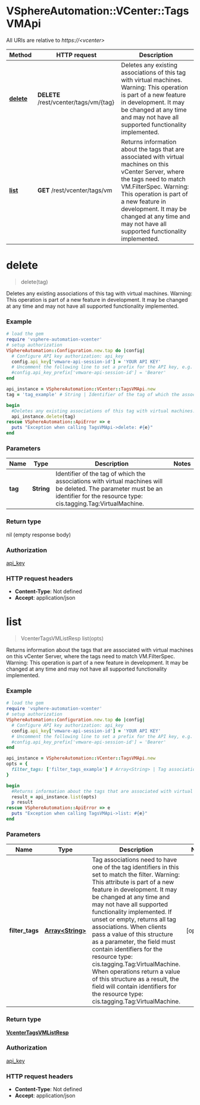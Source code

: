 # VSphereAutomation::VCenter::TagsVMApi

All URIs are relative to *https://&lt;vcenter&gt;*

Method | HTTP request | Description
------------- | ------------- | -------------
[**delete**](TagsVMApi.md#delete) | **DELETE** /rest/vcenter/tags/vm/{tag} | Deletes any existing associations of this tag with virtual machines. Warning: This operation is part of a new feature in development. It may be changed at any time and may not have all supported functionality implemented.
[**list**](TagsVMApi.md#list) | **GET** /rest/vcenter/tags/vm | Returns information about the tags that are associated with virtual machines on this vCenter Server, where the tags need to match VM.FilterSpec. Warning: This operation is part of a new feature in development. It may be changed at any time and may not have all supported functionality implemented.


# **delete**
> delete(tag)

Deletes any existing associations of this tag with virtual machines. Warning: This operation is part of a new feature in development. It may be changed at any time and may not have all supported functionality implemented.

### Example
```ruby
# load the gem
require 'vsphere-automation-vcenter'
# setup authorization
VSphereAutomation::Configuration.new.tap do |config|
  # Configure API key authorization: api_key
  config.api_key['vmware-api-session-id'] = 'YOUR API KEY'
  # Uncomment the following line to set a prefix for the API key, e.g. 'Bearer' (defaults to nil)
  #config.api_key_prefix['vmware-api-session-id'] = 'Bearer'
end

api_instance = VSphereAutomation::VCenter::TagsVMApi.new
tag = 'tag_example' # String | Identifier of the tag of which the associations with virtual machines will be deleted. The parameter must be an identifier for the resource type: cis.tagging.Tag:VirtualMachine.

begin
  #Deletes any existing associations of this tag with virtual machines. Warning: This operation is part of a new feature in development. It may be changed at any time and may not have all supported functionality implemented.
  api_instance.delete(tag)
rescue VSphereAutomation::ApiError => e
  puts "Exception when calling TagsVMApi->delete: #{e}"
end
```

### Parameters

Name | Type | Description  | Notes
------------- | ------------- | ------------- | -------------
 **tag** | **String**| Identifier of the tag of which the associations with virtual machines will be deleted. The parameter must be an identifier for the resource type: cis.tagging.Tag:VirtualMachine. | 

### Return type

nil (empty response body)

### Authorization

[api_key](../README.md#api_key)

### HTTP request headers

 - **Content-Type**: Not defined
 - **Accept**: application/json



# **list**
> VcenterTagsVMListResp list(opts)

Returns information about the tags that are associated with virtual machines on this vCenter Server, where the tags need to match VM.FilterSpec. Warning: This operation is part of a new feature in development. It may be changed at any time and may not have all supported functionality implemented.

### Example
```ruby
# load the gem
require 'vsphere-automation-vcenter'
# setup authorization
VSphereAutomation::Configuration.new.tap do |config|
  # Configure API key authorization: api_key
  config.api_key['vmware-api-session-id'] = 'YOUR API KEY'
  # Uncomment the following line to set a prefix for the API key, e.g. 'Bearer' (defaults to nil)
  #config.api_key_prefix['vmware-api-session-id'] = 'Bearer'
end

api_instance = VSphereAutomation::VCenter::TagsVMApi.new
opts = {
  filter_tags: ['filter_tags_example'] # Array<String> | Tag associations need to have one of the tag identifiers in this set to match the filter. Warning: This attribute is part of a new feature in development. It may be changed at any time and may not have all supported functionality implemented. If unset or empty, returns all tag associations. When clients pass a value of this structure as a parameter, the field must contain identifiers for the resource type: cis.tagging.Tag:VirtualMachine. When operations return a value of this structure as a result, the field will contain identifiers for the resource type: cis.tagging.Tag:VirtualMachine.
}

begin
  #Returns information about the tags that are associated with virtual machines on this vCenter Server, where the tags need to match VM.FilterSpec. Warning: This operation is part of a new feature in development. It may be changed at any time and may not have all supported functionality implemented.
  result = api_instance.list(opts)
  p result
rescue VSphereAutomation::ApiError => e
  puts "Exception when calling TagsVMApi->list: #{e}"
end
```

### Parameters

Name | Type | Description  | Notes
------------- | ------------- | ------------- | -------------
 **filter_tags** | [**Array&lt;String&gt;**](String.md)| Tag associations need to have one of the tag identifiers in this set to match the filter. Warning: This attribute is part of a new feature in development. It may be changed at any time and may not have all supported functionality implemented. If unset or empty, returns all tag associations. When clients pass a value of this structure as a parameter, the field must contain identifiers for the resource type: cis.tagging.Tag:VirtualMachine. When operations return a value of this structure as a result, the field will contain identifiers for the resource type: cis.tagging.Tag:VirtualMachine. | [optional] 

### Return type

[**VcenterTagsVMListResp**](VcenterTagsVMListResp.md)

### Authorization

[api_key](../README.md#api_key)

### HTTP request headers

 - **Content-Type**: Not defined
 - **Accept**: application/json



